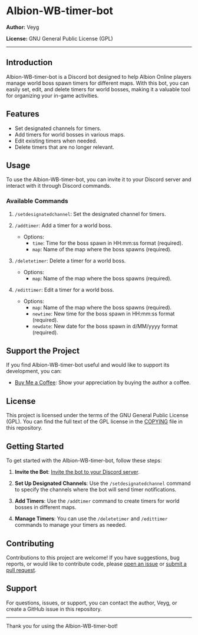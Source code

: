 # Albion-WB-timer-bot

**Author:** Veyg

**License:** GNU General Public License (GPL)

---

## Introduction

Albion-WB-timer-bot is a Discord bot designed to help Albion Online players manage world boss spawn timers for different maps. With this bot, you can easily set, edit, and delete timers for world bosses, making it a valuable tool for organizing your in-game activities.

## Features

- Set designated channels for timers.
- Add timers for world bosses in various maps.
- Edit existing timers when needed.
- Delete timers that are no longer relevant.

## Usage

To use the Albion-WB-timer-bot, you can invite it to your Discord server and interact with it through Discord commands.

### Available Commands

1. `/setdesignatedchannel`: Set the designated channel for timers.

2. `/addtimer`: Add a timer for a world boss.
   - Options:
     - `time`: Time for the boss spawn in HH:mm:ss format (required).
     - `map`: Name of the map where the boss spawns (required).

3. `/deletetimer`: Delete a timer for a world boss.
   - Options:
     - `map`: Name of the map where the boss spawns (required).

4. `/edittimer`: Edit a timer for a world boss.
   - Options:
     - `map`: Name of the map where the boss spawns (required).
     - `newtime`: New time for the boss spawn in HH:mm:ss format (required).
     - `newdate`: New date for the boss spawn in d/MM/yyyy format (required).

## Support the Project

If you find Albion-WB-timer-bot useful and would like to support its development, you can:

- [Buy Me a Coffee](https://www.buymeacoffee.com/Veyg): Show your appreciation by buying the author a coffee.

## License

This project is licensed under the terms of the GNU General Public License (GPL). You can find the full text of the GPL license in the [COPYING](COPYING) file in this repository.

## Getting Started

To get started with the Albion-WB-timer-bot, follow these steps:

1. **Invite the Bot**: [Invite the bot to your Discord server](https://discord.com/api/oauth2/authorize?client_id=1145671676902785084&permissions=566935776256&scope=bot).

2. **Set Up Designated Channels**: Use the `/setdesignatedchannel` command to specify the channels where the bot will send timer notifications.

3. **Add Timers**: Use the `/addtimer` command to create timers for world bosses in different maps.

4. **Manage Timers**: You can use the `/deletetimer` and `/edittimer` commands to manage your timers as needed.

## Contributing

Contributions to this project are welcome! If you have suggestions, bug reports, or would like to contribute code, please [open an issue](../../issues) or [submit a pull request](../../pulls).

## Support

For questions, issues, or support, you can contact the author, Veyg, or create a GitHub issue in this repository.

---

Thank you for using the Albion-WB-timer-bot!

